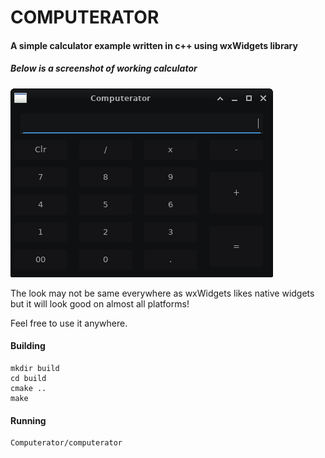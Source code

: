 # COMPUTERATOR
#### A simple calculator example written in c++ using wxWidgets library


##### Below is a screenshot of working calculator 
![Screenshot](Resources/screenshot.png)

The look may not be same everywhere as wxWidgets likes native widgets but it will look good on almost all platforms!

Feel free to use it anywhere.

#### Building
    mkdir build
    cd build
    cmake ..
    make

#### Running
    Computerator/computerator